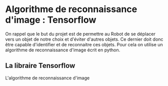 # Algorithme de reconnaissance d'image : Tensorflow

On rappel que le but du projet est de permettre au Robot de se déplacer vers un objet de notre choix et d'éviter d'autres objets.
Ce dernier doit donc être capable d'identifier et de reconnaitre ces objets. Pour cela on utilise un algorithme de reconnaissance d'image écrit en python.


## La libraire Tensorflow

L'algorithme de reconnaissance d'image 


